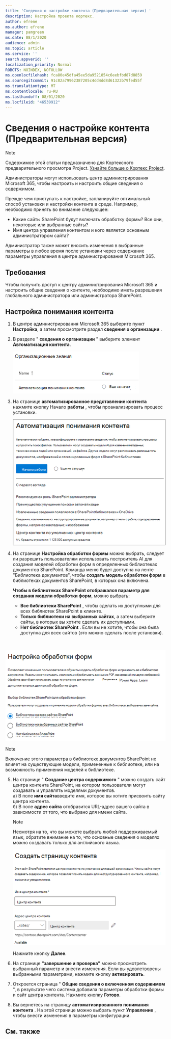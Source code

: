 ```yaml
---
title: 'Сведения о настройке контента (Предварительная версия) '
description: Настройка проекта кортекс.
author: efrene
ms.author: efrene
manager: pamgreen
ms.date: 08/1/2020
audience: admin
ms.topic: article
ms.service: ''
search.appverid: ''
localization_priority: Normal
ROBOTS: NOINDEX, NOFOLLOW
ms.openlocfilehash: fca80e45dfa45ee5da9521854c6eebfbd87d8859
ms.sourcegitcommit: 91c82a79962387205c4dd4dd8d61322b79fed55f
ms.translationtype: MT
ms.contentlocale: ru-RU
ms.lasthandoff: 08/01/2020
ms.locfileid: "46539912"
---
```

# <a name="set-up-content-understanding-preview"></a>Сведения о настройке контента (Предварительная версия)

> [!Note] 
> Содержимое этой статьи предназначено для Кортексного предварительного просмотра Project. [Узнайте больше о Кортекс Project](https://aka.ms/projectcortex).

Администраторы могут использовать центр администрирования Microsoft 365, чтобы настроить и настроить общие сведения о содержимом. 

Прежде чем приступать к настройке, запланируйте оптимальный способ установки и настройки контента в среде. Например, необходимо принять во внимание следующее:
- Какие сайты SharePoint будут включать обработку формы? Все они, некоторые или выбранные сайты?
- Имя центра управления контентом и кого является основным администратором сайта?

Администратор также может вносить изменения в выбранные параметры в любое время после установки через содержание параметры управления в центре администрирования Microsoft 365.


## <a name="requirements"></a>Требования 
Чтобы получить доступ к центру администрирования Microsoft 365 и настроить общие сведения о контенте, необходимо иметь разрешения глобального администратора или администратора SharePoint.


## <a name="to-set-up-content-understanding"></a>Настройка понимания контента

1. В центре администрирования Microsoft 365 выберите пункт **Настройка**, а затем просмотрите раздел **сведения о организации** .
2. В разделе " **сведения о организации** " выберите элемент **Автоматизация контента**.<br/>

    ![Страница "Настройка знаний организации"](../media/content-understanding/admin-org-knowledge-options.png)</br>

3. На странице **автоматизированное представление контента** нажмите кнопку Начало **работы** , чтобы проанализировать процесс установки.<br/>

    ![Запуск программы установки](../media/content-understanding/admin-content-understanding-get-started.png)</br>


4. На странице **Настройка обработки формы** можно выбрать, следует ли разрешить пользователям использовать построитель AI для создания моделей обработки форм в определенных библиотеках документов SharePoint. Команда меню будет доступна на ленте "Библиотека документов", чтобы **создать модель обработки форм** в библиотеках документов SharePoint, в которых она включена.
 
     **Чтобы в библиотеках SharePoint отображался параметр для создания модели обработки форм**, можно выбрать:</br>
    - **Все библиотеки SharePoint** , чтобы сделать их доступными для всех библиотек SharePoint в клиенте.</br>
    - **Только библиотеки на выбранных сайтах**, а затем выберите сайты, в которых вы хотите сделать их доступными.</br>
    - **Нет библиотек SharePoint** . Если вы не хотите, чтобы она была доступна для всех сайтов (это можно сделать после установки).
</br>

   ![Настройка обработки форм](../media/content-understanding/admin-configforms.png)
</br>

   > [!Note]
   > Включение этого параметра в библиотеке документов SharePoint не влияет на существующие модели, примененные к библиотеке, или на возможность применения моделей к библиотеке. 

    
5. На странице " **Создание центра содержимого** " можно создать сайт центра контента SharePoint, на котором пользователи могут создавать и управлять моделями документов. </br>
    а) В поле **имя сайта**введите имя, которое вы хотите присвоить сайту центра контента.</br>
    б) В поле **адрес сайта** отобразится URL-адрес вашего сайта в зависимости от того, что выбрано для имени сайта.</br>

    > [!Note] 
    > Несмотря на то, что вы можете выбрать любой поддерживаемый язык, обратите внимание на то, что основные сведения о моделях можно создавать только для английского языка.</br>

      ![Создание центра контента](../media/content-understanding/admin-cu-create-cc.png)</br>


    Нажмите кнопку **Далее**.
6. На странице **"завершение и проверка"** можно просмотреть выбранный параметр и внести изменения. Если вы удовлетворены выбранными параметрами, нажмите кнопку **активировать**.



7. Откроется страница " **Общие сведения о включенном содержимом** ", в результате чего система добавила параметры обработки формы и сайт центра контента. Нажмите кнопку **Готово**.

8. Вы вернетесь на страницу **автоматизированного понимания контента** . На этой странице можно выбрать пункт **Управление** , чтобы внести изменения в параметры конфигурации. 

## <a name="see-also"></a>См. также



  






